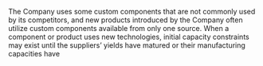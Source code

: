 The Company uses some custom components that are not commonly used by its competitors, and new products introduced by
the  Company  often  utilize  custom  components  available  from  only  one  source.  When  a  component  or  product  uses  new
technologies, initial capacity constraints may exist until the suppliers’ yields have matured or their manufacturing capacities have